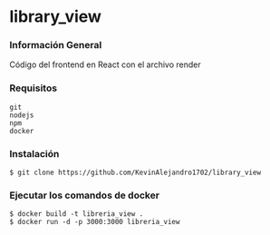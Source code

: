 # library_view

### Información General
Código del frontend en React con el archivo render 

### Requisitos
```
git
nodejs
npm
docker
```

### Instalación
```
$ git clone https://github.com/KevinAlejandro1702/library_view
```

### Ejecutar los comandos de docker
```
$ docker build -t libreria_view .
$ docker run -d -p 3000:3000 libreria_view
```

